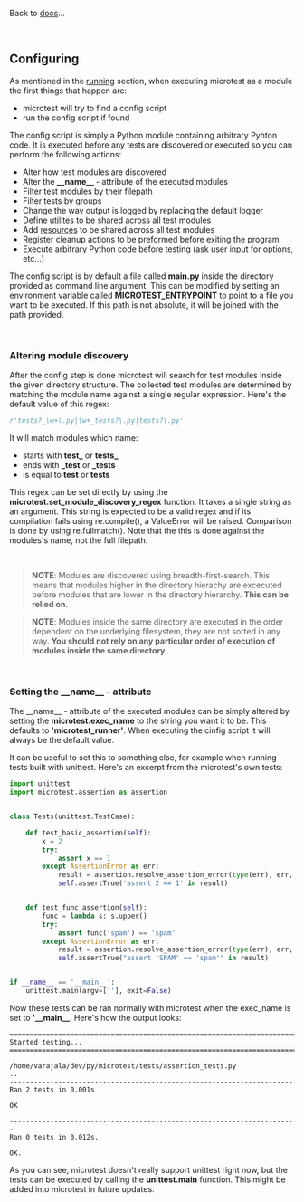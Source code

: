 Back to [docs](index.md)...

<br>


## Configuring

As mentioned in the [running](running.md) section, when executing microtest as a module the first things that happen are:

  - microtest will try to find a config script
  - run the config script if found

The config script is simply a Python module containing arbitrary Pyhton code.
It is executed before any tests are discovered or executed so you can perform the following actions:

  - Alter how test modules are discovered
  - Alter the **\_\_name\_\_** - attribute of the executed modules
  - Filter test modules by their filepath
  - Filter tests by groups
  - Change the way output is logged by replacing the default logger
  - Define [utilites](utilities.md) to be shared across all test modules
  - Add [resources](resources.md) to be shared across all test modules
  - Register cleanup actions to be preformed before exiting the program
  - Execute arbitrary Python code before testing (ask user input for options, etc...)

The config script is by default a file called **main.py**
inside the directory provided as command line argument.
This can be modified by setting an environment variable called
**MICROTEST_ENTRYPOINT** to point to a file you want to be executed.
If this path is not absolute, it will be joined with the path provided.

<br>

### Altering module discovery

After the config step is done microtest will search for test modules inside the given directory structure.
The collected test modules are determined by matching the module name against a single regular expression.
Here's the default value of this regex:

```python
r'tests?_\w+\.py|\w+_tests?\.py|tests?\.py'
```

It will match modules which name:

  - starts with **test_** or **tests_**
  - ends with **_test** or **_tests**
  - is equal to **test** or **tests**

This regex can be set directly by using the **microtest.set_module_discovery_regex** function.
It takes a single string as an argument. This string is expected to be a valid regex and if
its compilation fails using re.compile(), a ValueError will be raised.
Comparison is done by using re.fullmatch().
Note that the this is done against the modules's name, not the full filepath.

<br>

> **NOTE**: Modules are discovered using breadth-first-search. This means that modules higher in
> the directory hierachy are excecuted before modules that are lower in the directory hierarchy.
> **This can be relied on.**

> **NOTE**: Modules inside the same directory are executed in the order dependent on the
> underlying filesystem, they are not sorted in any way.
> **You should not rely on any particular order of execution of modules inside the same directory**.

<br>

### Setting the \_\_name\_\_ - attribute

The \_\_name\_\_ - attribute of the executed modules can be simply altered by setting the **microtest.exec_name**
to the string you want it to be. This defaults to **'microtest_runner'**.
When executing the cinfig script it will always be the default value.

It can be useful to set this to something else, for example when running tests built with unittest.
Here's an excerpt from the microtest's own tests:

```python
import unittest
import microtest.assertion as assertion


class Tests(unittest.TestCase):

    def test_basic_assertion(self):
        x = 2
        try:
            assert x == 1
        except AssertionError as err:
            result = assertion.resolve_assertion_error(type(err), err, err.__traceback__)
            self.assertTrue('assert 2 == 1' in result)


    def test_func_assertion(self):
        func = lambda s: s.upper()
        try:
            assert func('spam') == 'spam'
        except AssertionError as err:
            result = assertion.resolve_assertion_error(type(err), err, err.__traceback__)
            self.assertTrue("assert 'SPAM' == 'spam'" in result)


if __name__ == '__main__':
    unittest.main(argv=[''], exit=False)
```

Now these tests can be ran normally with microtest when the exec_name is set to **'\_\_main\_\_**.
Here's how the output looks:

```
=======================================================================
Started testing...
=======================================================================

/home/varajala/dev/py/microtest/tests/assertion_tests.py
..
----------------------------------------------------------------------
Ran 2 tests in 0.001s

OK

-----------------------------------------------------------------------
Ran 0 tests in 0.012s.

OK.

```

As you can see, microtest doesn't really support unittest right now,
but the tests can be executed by calling the **unittest.main** function.
This might be added into microtest in future updates.

<br>
